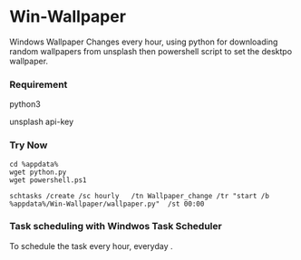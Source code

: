 # Win-Wallpaper
Windows Wallpaper Changes every hour, using python for downloading random wallpapers from unsplash then powershell script to set the desktpo wallpaper.    


### Requirement

python3 

unsplash api-key 

### Try Now

```
cd %appdata%
wget python.py
wget powershell.ps1

schtasks /create /sc hourly   /tn Wallpaper_change /tr "start /b %appdata%/Win-Wallpaper/wallpaper.py"  /st 00:00
```

### Task scheduling with Windwos Task Scheduler
To schedule the task every hour, everyday .

